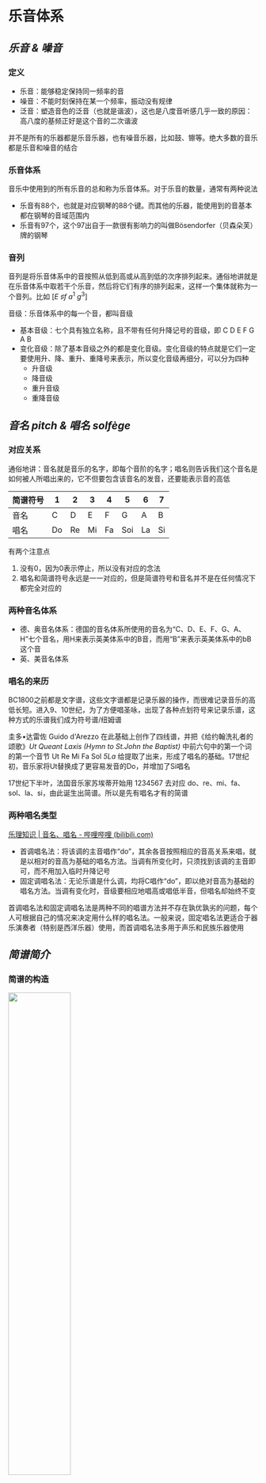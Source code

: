 #  乐音体系

## *乐音 & 噪音*

### 定义

* 乐音：能够稳定保持同一频率的音
* 噪音：不能时刻保持在某一个频率，振动没有规律
* 泛音：塑造音色的泛音（也就是谐波），这也是八度音听感几乎一致的原因：高八度的基频正好是这个音的二次谐波

并不是所有的乐器都是乐音乐器，也有噪音乐器，比如鼓、镲等。绝大多数的音乐都是乐音和噪音的结合

### 乐音体系

音乐中使用到的所有乐音的总和称为乐音体系。对于乐音的数量，通常有两种说法

* 乐音有88个，也就是对应钢琴的88个键。而其他的乐器，能使用到的音基本都在钢琴的音域范围内
* 乐音有97个，这个97出自于一款很有影响力的叫做Bösendorfer（贝森朵芙）牌的钢琴

### 音列

音列是将乐音体系中的音按照从低到高或从高到低的次序排列起来。通俗地讲就是在乐音体系中取若干个乐音，然后将它们有序的排列起来，这样一个集体就称为一个音列。比如 $\left[E\ \sharp f\ a^1\ g^3\right]$

音级：乐音体系中的每一个音，都叫音级

* 基本音级：七个具有独立名称，且不带有任何升降记号的音级，即 C D E F G A B
* 变化音级：除了基本音级之外的都是变化音级。变化音级的特点就是它们一定要使用升、降、重升、重降号来表示，所以变化音级再细分，可以分为四种
  * 升音级
  * 降音级
  * 重升音级
  * 重降音级

## *音名 pitch & 唱名 solfège*

### 对应关系

通俗地讲：音名就是音乐的名字，即每个音阶的名字；唱名则告诉我们这个音名是如何被人所唱出来的，它不但要包含该音名的发音，还要能表示音的高低

| 简谱符号 | 1    | 2    | 3    | 4    | 5    | 6    | 7    |
| -------- | ---- | ---- | ---- | ---- | ---- | ---- | ---- |
| 音名     | C    | D    | E    | F    | G    | A    | B    |
| 唱名     | Do   | Re   | Mi   | Fa   | Soi  | La   | Si   |

有两个注意点

1. 没有0，因为0表示停止，所以没有对应的念法
2. 唱名和简谱符号永远是一一对应的，但是简谱符号和音名并不是在任何情况下都完全对应的

### 两种音名体系

* 德、奥音名体系：德国的音名体系所使用的音名为“C、D、E、F、G、A、H”七个音名，用H来表示英美体系中的B音，而用“B”来表示英美体系中的bB这个音
* 英、美音名体系

### 唱名的来历

BC1800之前都是文字谱，这些文字谱都是记录乐器的操作，而很难记录音乐的高低长短。进入9、10世纪，为了方便唱圣咏，出现了各种点划符号来记录乐谱，这种方式的乐谱我们成为符号谱/纽姆谱

圭多•达雷佐 Guido d'Arezzo 在此基础上创作了四线谱，并把《给约翰洗礼者的颂歌》*Ut Queant Laxis (Hymn to St.John the Baptist)* 中前六句中的第一个词的第一个音节 Ut Re Mi Fa Sol *5La* 给提取了出来，形成了唱名的基础。17世纪初，音乐家将Ut替换成了更容易发音的Do，并增加了Si唱名

17世纪下半叶，法国音乐家苏埃蒂开始用 1234567 去对应 do、re、mi、fa、sol、la、si，由此诞生出简谱。所以是先有唱名才有的简谱

### 两种唱名类型

[乐理知识 | 音名、唱名 - 哔哩哔哩 (bilibili.com)](https://www.bilibili.com/read/cv8374202/)

* 首调唱名法：将该调的主音唱作“do”，其余各音按照相应的音高关系来唱，就是以相对的音高为基础的唱名方法。当调有所变化时，只须找到该调的主音即可，而不用加入临时升降记号
* 固定调唱名法：无论乐谱是什么调，均将C唱作“do”，即以绝对音高为基础的唱名方法。当调有变化时，音级要相应地唱高或唱低半音，但唱名却始终不变

首调唱名法和固定调唱名法是两种不同的唱谱方法并不存在孰优孰劣的问题，每个人可根据自己的情况来决定用什么样的唱名法。一般来说，固定唱名法更适合于器乐演奏者（特别是西洋乐器）使用，而首调唱名法多用于声乐和民族乐器使用

## *简谱简介*

### 简谱的构造

<img src="简谱构造.png" width="50%">

* 标题
* 调号：调号就是告知这首歌到底应该唱多高
* 拍号
* 情绪、速度（可选）
  * 情绪是相对抽象的概念，只是给看谱人一个大致的印象
  * 抽象速度，比如说“快速地”；精确速度
* 词曲来源
* 乐谱正文

### 钢琴键盘和音名

<img src="钢琴键盘结构.drawio.png">

钢琴最基本的结构单元是7个白键与5个黑键，总共12个键。将这12个键看作一个单元，称为一个组

完整的钢琴键盘由9个组组成，但是实际的钢琴键盘中将最左边和最右边的组切去了一部分，总共有88个键。理论上钢琴键盘是可以无限延申扩展的，只有88个是因为设计上的考量，这88个是最常用的音，再低或者再高的音的频率大多超过了人的听觉范围

每一个按键弹下去就会发出某个音高，我们用音名来准确形容某一个音。将每一个组的白键从左到右分别命名为C、D、E、F、G、A、B

注意：**每一组的音名的位置是固定的**，即每组的第一个白键一定是C，最后一个白键则是B，不会发生变化

### 调号

<img src="调号.png" width="60%">

* 虽然唱名有7个，但唱名在绝大多数情况下都会写1
* 音名也有7个，即C、D、E、F、G、A、B，但是注意，音名和唱名并不是在任何情况下都完全对应的

`1=C` 指的是当在乐谱中看到1，即唱名do时，就应该弹C键（音名）。同理，`1=D` 指的是当在乐谱中看到1，注意唱名仍然为do，就应该弹D键（音名）。那么对于钢琴键盘来说有这么多的C键，应该是哪一个C键呢？

理论上来说，1可以是任意一个C键，但一般指的都是下图中的中央C

<img src="1=C的意义.png">

## *钢琴黑键 & 升降号*

### 升号 & 降号

钢琴键盘上从左到右音高依次升高，即声音的振动频率不断变高

* 升号 sharp $\sharp$ 表示升高到相邻的音
* 降号 flat $\flat$ 表示降低到相邻的音

### 什么是相邻的音？

<img src="等音.png" width="50%">

如上图所示，钢琴的一组键盘中，C和D并不是直接相邻的，它们中间还隔着一个黑键

我们把C和D中间的黑键称为 $\sharp C$ 或者 $\flat D$（写作 $\sharp C$ 还是 $C\sharp$ 都可以，或者 $\flat D$ 和 $D\flat$）

每一个键拥有不同的名字的意义在于**在不同的情况下，使用不同的名字，表达也会更加的方便和直观**。把同一个音的不同名字叫做**等音**

两个相邻的音之间的距离是一个半音，半音是音乐中两个音最小的距离。全音是两个半音

### 所有的钢琴黑键

<img src="所有的钢琴黑键及等音.png">

注意：**EF和BC不管在任何情况下都是直接相邻的**

### 重升 & 重降号

* 重升号 double sharp：&#x1D12A;，**在后面直接用X替代**，因为typora中的latex包不支持。升高音高两次
* 重降号 double flat：$\flat\flat$。降低音高两次

### 推广：所有按键的名字

<img src="所有按键的名字.png">

每组的12个键里有11个键有3个等音，只有一个键比较特殊，即 $\sharp G/\flat A$ 键。**因为在音乐中不会使用两个符号去形容一个键**，而要用重升、重降号来形容这个键的话，必然会用到图中两个紫色的键，而这两个键已经是用其他符号形容了

在一些具体语境下，运用升降号、重升重降号来表示音，相比于都用音名来表示更有逻辑、更贴合逻辑

### 当 $1\neq C$ 时的键盘对应情况

<img src="1不等于C时的键位.png">

$\natural$

# 音律

## *音程*

### Overview

音程是指两个音在音高上的距离。音程通常按照音符之间的相对位置来分类，并且可以按照大小进行进一步的区分。音程既可以根据乐谱上音符的位置来确定，也可以通过听觉感受两个音之间的高低差距来体验

音程主要分为以下几种类型：

1. **纯音程**：包括纯一度（两个相同的音），纯四度，纯五度以及纯八度（也就是八度）。被称为“纯”是因为它们听起来比较稳定和协和
2. **大音程和小音程**：这些音程有大二度、大三度、大六度、大七度和它们对应的小音程版本。大音程比小音程大一个半音步
3. **增音程和减音程**：当纯音程或大音程扩大半音时，成为增音程；当纯音程或小音程缩小半音时，成为减音程。增音程和减音程通常听起来会比较紧张，不那么协和
4. **复合音程**：超过一个八度的音程称为复合音程，例如九度（一个八度加一个二度）、十度（一个八度加一个三度）等

音程的大小不仅决定了和声和旋律的性质，而且在音乐作品的创作、演奏和分析中都起着核心作用。给定调式内的特定音程会产生特有的情感反应和音色效果，这是作曲家和演奏者表达音乐意图的重要手段之一

### 音阶

音阶是一系列按照升高或降低顺序排列的音符，它们构成了音乐旋律和和声的基础。在西洋音乐理论中，音阶通常从一个选定的音（称为“主音”或“基音”）开始，然后按照特定的模式上升或下降至同名音的更高或更低八度。

音阶根据其音符之间的相对音程大小有不同的类型和结构，以下是一些常见的音阶类型：

* 描述音高变化的两种基本单位
  * **全音音阶 Whole tone**：由全音步组成，因此不具备明显的主音和尾音，听起来较为平坦
  * **半音阶 Semitone，或称为半步 Half step**：由连续的半音步构成，如十二平均律中连续的12个半音
* **大调音阶**：由两个全音、一个半音、三个全音和一个半音按顺序排列而成。例如 C 大调音阶的音符是 C-D-E-F-G-A-B-C。
* **小调音阶**：可以细分为自然小调、和声小调和旋律小调。自然小调音阶的半音和全音的排列顺序与大调不同，产生不同的情感色彩。
* **五声音阶**：常见于非西方音乐，如中国音乐的宫商角徵羽，只包含五个音符。
* **蓝调音阶**：源于非洲裔美国人的音乐传统，常用于爵士乐和布鲁斯音乐，具有特殊的降音。
* **教会模式**：如多利亚模式、弗里吉亚模式、利底亚模式和艾奥利亚模式等



自然大调确认的是七个音之间全全半全全全半的关系以及确认了音的数量是七个，而非具体是哪七个音。因此自然大调从哪个音开始（即调式的主音）都可以



黑键出发：要保持自然音级而不能出现变化音级

### 纯八度 Octave

若两个音的振动频率数越接近简单的整数比，则这两个音听上去就越相近、越协和、越相似。最简单的整数比自然是 $1:2$

随着音乐的发展 明确了一个事实：当频率为 $1:2$ 时，两个音在听觉上是无比的和谐的，甚至就像是一个音

频率比为 $1:2$ 的两个音称为纯八度。因为听起来非常相似，所以在音名上也就保持统一

### 十二平均律

十二平均律 12-tone equal temperament，是一种音乐调律方式，它将八度划分为12个等频率的半音步，每个半音间的频率比是相同的，这个固定的比值为2的1/12次方（约等于1.059463）。在十二平均律中，任何相邻两个音（无论是两个黑键之间、两个白键之间还是黑白键之间）的频率比都是相等的

<img src="十二平均律.png">

口诀：全全半全全全半

十二平均律的发展简化了音乐作品的调性转换，并且使得各种乐器能够较为和谐地在不同的调中演奏。此前的律制如纯律和各种气性律制存在着一些和声上的限制，因为它们在某些键位上会显得不够协调

以下是十二平均律系统的要点：

- **半音的等分**：一个八度内包含12个等距的半音，所以从一个音到它的上八度（频率加倍的音），需要经过12个这样的等距半音步。
- **计算公式**：如果一个音的频率是`f`，那么它上面的第一个半音的频率是`f * 2^(1/12)`。
- **转换自由**：由于所有半音步的间隔是一致的，所以可以自由转调，即在不同的调式中演奏而不会出现和谐上的问题。
- **普遍应用**：十二平均律被广泛应用于西洋乐器上，如钢琴、吉他等，因为这种调律使得乐器在任何调式下演奏和伴奏都是可能的。
- **音色均匀**：在十二平均律中，由于所有音的间隔完全一致，不同调性之间的音乐色彩差异减少，为作曲和演奏带来了更大的灵活性。

## *音乐分组*

### Helmholtz音调记号法

<img src="Helmholtz音调记号法.png">

Helmholtz音调记号法 Helmholtz pitch notation/d,: Tonsymbol 将钢琴的第三个组称为大字组，将钢琴的第四个组称为小字组，之后以这两组和中心向左右扩展，大字组往左依次称为大字N组，小字组往右依次称为小字N组

Helmholtz音调记号法的书写规则为

* 大字组用大写C表示，小字组用小写c表示
* 大字N组统一在音名右下方写上N，比如C~2~；小字N组统一在音名右上方写上N，比如c^3^

### 科学音调记号法 Scientific pitch notation

<img src="科学音调记号法.png">

* 全部采用大写字母，不用小写字母
* 钢琴的第一个 C 键称为 C1，第二个 C 键称为 C2，以此类推
* 是什么组就在大写的音名后加上组的数字
* 最左边组的三个键用 A0、$\sharp A0/\flat B0$、B0表示

### 中央C & 标准音

中央C是 c^1^（Helmholtz音调记号法） 或C4（科学音调记号法）

不同地区、不同乐器对于同一个音名的	频率认知不同。为了消除这个差异，国际上采用一个通用的标准，**将 a^1^/A4的频率固定为440Hz，将其称为标准音**。以它的频率为基准就可以让其它音的频率，按照律制的规则而变得统一和准确

“第一国际高度”因为通常用于演奏会上，也被称为“演奏会高度”。在1834年，德国斯图加特物理学家会议决定A4=440Hz，被称为“第一国际高度”，A4=435Hz被称为“第二国际高度”

### 区分唱名：高音点 & 低音点

* 低音点：比原本的 1234567 低一个八度的 1234567，就在其下方加上一个小圆点。低两个八度，就加两个点，称为倍低音点
* 高音点：比原本的 1234567 高一个八度的 1234567，就在其上方加上一个小圆点。高两个八度，就加两个点，称为倍高音点 

## *音域*

### 定义

音域是指一个乐器（包括人声）能发出的所有的音高总和

小提琴的音域为 g -- b^4^，大管的音域为 $\flat b_1-e^2$。当然对于这种拉奏乐器和吹奏乐器，这些乐器可以通过一些演奏方法来扩宽其音域，所以不同的教程可能对这些乐器的音域描述有略微的差异

但是对于钢琴这类按键乐器就没有这个问题了，因为无法拓宽按键。钢琴的音域为 A~2~ -- c^5^

### `1=C` 到底是等于哪个组的C？

人声的音域大概是在 g -- d^2^

绝大多数简谱都是用来唱的，所以中央C对应的就是最常用到的小字一组  c^1^。这样也不会出现太多的高音点 & 低音点，简化了表示

虽然说 `1=C` 可以是对应任意的组，但是结合实际的用途和音域考虑，就确定下了中央C



音区的划分没有绝对的标准

# 节奏 & 节拍

# 简谱 & 五线谱

# 和弦

# 高级调式

# 吉他

## *Intro*

### 吉他的构造

<img src="吉他结构.jpg" width="60%">

### 标准调弦：55545

* 6弦的第五品与5弦空弦音高相同
* 5弦的第五品与4弦空弦音高相同
* 4弦的第五品与3弦空弦音高相同
* 3弦的第四品与2弦空弦音高相同
* 2弦的第五品与1弦空弦音高相同

## *指板 & 音阶的对应关系*

### 指名

古典吉他乐谱上以p、i、m、a来表示右手各指，ch为小指（不常用）

* 拇指 p：西班牙语Pulgar开首字母
* 食指 i, indice
* 中指 m, medio
* 无名指 a, anular
* 小指 ch, 南美称为chico，西班牙称为menique

### 空弦音

0代表空弦音

<img src="吉他弦与其音名的对应关系.png">

E和F，B和C之间是半音的关系，其他都是全音

Mi La Re Soi Si Mi

### 指板音阶图

如何记住吉他指板每个位置代表的音符？ - 吉他老师高峰的回答 - 知乎
https://www.zhihu.com/question/350769241/answer/1140408635

<img src="吉他指板音阶图.drawio.png">

## *和弦*

